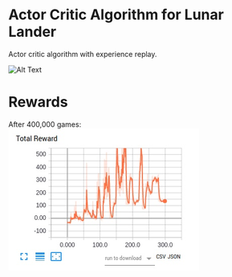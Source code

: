 # Actor Critic Algorithm for Lunar Lander
Actor critic algorithm with experience replay.

![Alt Text](https://media.giphy.com/media/7FgZ1IJQ9LIHSdNGaT/giphy.gif)

# Rewards
After 400,000 games:  
![picture](img/test1.jpg)
